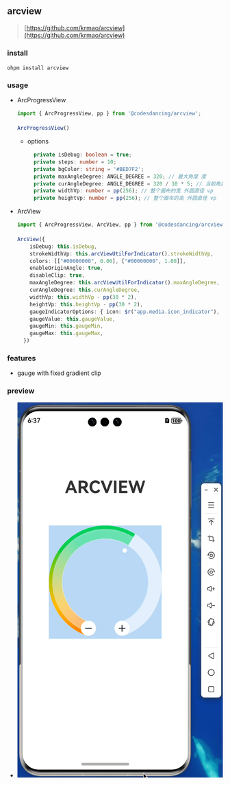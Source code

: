 ## arcview

> [https://github.com/krmao/arcview](https://github.com/krmao/arcview)

### install

```shell
ohpm install arcview
```

### usage

- ArcProgressView
    ```typescript
    import { ArcProgressView, pp } from '@codesdancing/arcview';
    
    ArcProgressView()
    ```
  - options
    ```typescript
      private isDebug: boolean = true;
      private steps: number = 10;
      private bgColor: string = '#BED7F2';
      private maxAngleDegree: ANGLE_DEGREE = 320; // 最大角度 度
      private curAngleDegree: ANGLE_DEGREE = 320 / 10 * 5; // 当前角度 度 [minAngleDegree, maxAngleDegree]
      private widthVp: number = pp(256); // 整个画布的宽 外圆直径 vp
      private heightVp: number = pp(256); // 整个画布的高 外圆直径 vp
    ```

- ArcView
    ```typescript
    import { ArcProgressView, ArcView, pp } from '@codesdancing/arcview';
    
    ArcView({
        isDebug: this.isDebug,
        strokeWidthVp: this.arcViewUtilForIndicator().strokeWidthVp,
        colors: [["#00000000", 0.00], ["#00000000", 1.00]],
        enableOriginAngle: true,
        disableClip: true,
        maxAngleDegree: this.arcViewUtilForIndicator().maxAngleDegree,
        curAngleDegree: this.curAngleDegree,
        widthVp: this.widthVp - pp(30 * 2),
        heightVp: this.heightVp - pp(30 * 2),
        gaugeIndicatorOptions: { icon: $r("app.media.icon_indicator"), space: 5 },
        gaugeValue: this.gaugeValue,
        gaugeMin: this.gaugeMin,
        gaugeMax: this.gaugeMax,
      })
    ```

### features

- gauge with fixed gradient clip

### preview

- ![preview.gif](priview%2Fpreview.gif)